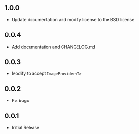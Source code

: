 ## 1.0.0

* Update documentation and modify license to the BSD license

## 0.0.4

* Add documentation and CHANGELOG.md

## 0.0.3

* Modify to accept `ImageProvider<T>`

## 0.0.2

* Fix bugs

## 0.0.1

* Initial Release
